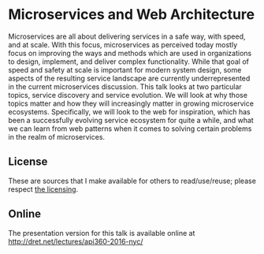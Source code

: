 # Microservices and Web Architecture

Microservices are all about delivering services in a safe way, with speed, and at scale. With this focus, microservices as perceived today mostly focus on improving the ways and methods which are used in organizations to design, implement, and deliver complex functionality. While that goal of speed and safety at scale is important for modern system design, some aspects of the resulting service landscape are currently underrepresented in the current microservices discussion. This talk looks at two particular topics, service discovery and service evolution. We will look at why those topics matter and how they will increasingly matter in growing microservice ecosystems. Specifically, we will look to the web for inspiration, which has been a successfully evolving service ecosystem for quite a while, and what we can learn from web patterns when it comes to solving certain problems in the realm of microservices.


## License

These are sources that I make available for others to read/use/reuse; please respect [the licensing](../LICENSE).


## Online

The presentation version for this talk is available online at http://dret.net/lectures/api360-2016-nyc/

